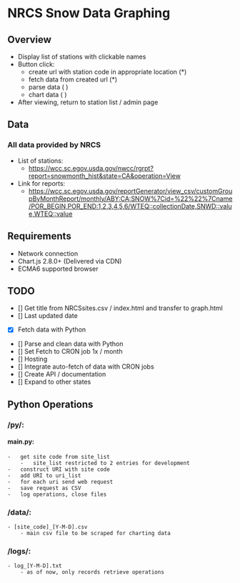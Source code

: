 # NRCS Snow Data Graphing
## Overview
- Display list of stations with clickable names
- Button click:
    - create url with station code in appropriate location (*)
    - fetch data from created url (*)
    - parse data ( )
    - chart data ( )
- After viewing, return to station list / admin page

## Data
### All data provided by NRCS
* List of stations:
    * https://wcc.sc.egov.usda.gov/nwcc/rgrpt?report=snowmonth_hist&state=CA&operation=View
* Link for reports:
    * https://wcc.sc.egov.usda.gov/reportGenerator/view_csv/customGroupByMonthReport/monthly/ABY:CA:SNOW%7Cid=%22%22%7Cname/POR_BEGIN,POR_END:1,2,3,4,5,6/WTEQ::collectionDate,SNWD::value,WTEQ::value
    
    
## Requirements
* Network connection
* Chart.js 2.8.0+ (Delivered via CDN)
* ECMA6 supported browser

## TODO
- [] Get title from NRCSsites.csv / index.html and transfer to graph.html
- [] Last updated date
- [x] Fetch data with Python
- [] Parse and clean data with Python
- [] Set Fetch to CRON job 1x /  month
- [] Hosting
- [] Integrate auto-fetch of data with CRON jobs
- [] Create API / documentation
- [] Expand to other states

## Python Operations

### /py/:
#### main.py:
    -   get site code from site_list
        -   site_list restricted to 2 entries for development
    -   construct URI with site code
    -   add URI to uri_list
    -   for each uri send web request
    -   save request as CSV
    -   log operations, close files
### /data/:
    - [site_code]_[Y-M-D].csv
        - main csv file to be scraped for charting data
### /logs/:
    - log_[Y-M-D].txt
        - as of now, only records retrieve operations